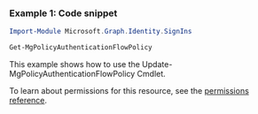 ### Example 1: Code snippet

```powershellImport-Module Microsoft.Graph.Identity.SignIns

Get-MgPolicyAuthenticationFlowPolicy
```
This example shows how to use the Update-MgPolicyAuthenticationFlowPolicy Cmdlet.
To learn about permissions for this resource, see the [permissions reference](/graph/permissions-reference).

